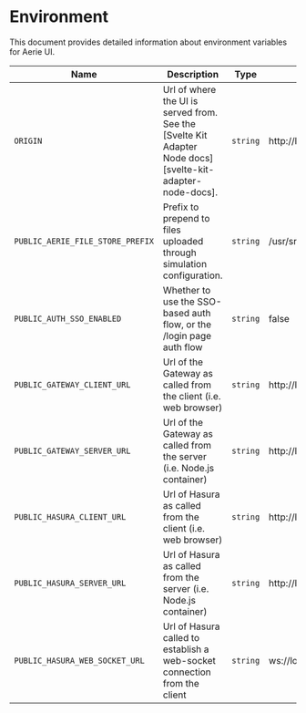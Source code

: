 # Environment

This document provides detailed information about environment variables for Aerie UI.

| Name                             | Description                                                                                               | Type     | Default                          |
| -------------------------------- | --------------------------------------------------------------------------------------------------------- | -------- | -------------------------------- |
| `ORIGIN`                         | Url of where the UI is served from. See the [Svelte Kit Adapter Node docs][svelte-kit-adapter-node-docs]. | `string` | http://localhost                 |
| `PUBLIC_AERIE_FILE_STORE_PREFIX` | Prefix to prepend to files uploaded through simulation configuration.                                     | `string` | /usr/src/app/merlin_file_store/  |
| `PUBLIC_AUTH_SSO_ENABLED`        | Whether to use the SSO-based auth flow, or the /login page auth flow                                      | `string` | false                            |
| `PUBLIC_GATEWAY_CLIENT_URL`      | Url of the Gateway as called from the client (i.e. web browser)                                           | `string` | http://localhost:9000            |
| `PUBLIC_GATEWAY_SERVER_URL`      | Url of the Gateway as called from the server (i.e. Node.js container)                                     | `string` | http://localhost:9000            |
| `PUBLIC_HASURA_CLIENT_URL`       | Url of Hasura as called from the client (i.e. web browser)                                                | `string` | http://localhost:8080/v1/graphql |
| `PUBLIC_HASURA_SERVER_URL`       | Url of Hasura as called from the server (i.e. Node.js container)                                          | `string` | http://localhost:8080/v1/graphql |
| `PUBLIC_HASURA_WEB_SOCKET_URL`   | Url of Hasura called to establish a web-socket connection from the client                                 | `string` | ws://localhost:8080/v1/graphql   |
